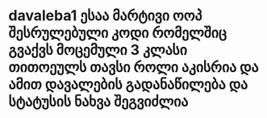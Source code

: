 # davaleba1 ესაა მარტივი ოოპ შესრულებული კოდი რომელშიც გვაქვს მოცემული 3 კლასი თითოეულს თავსი როლი აკისრია და ამით დავალების გადანაწილება და სტატუსის ნახვა შეგვიძლია
